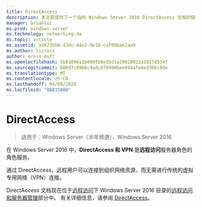```yaml
---
title: DirectAccess
description: 本主题提供了一个指向 Windows Server 2016 DirectAccess 文档的链接。
manager: brianlic
ms.prod: windows-server
ms.technology: networking-da
ms.topic: article
ms.assetid: a3673bb8-43dc-44e2-9e10-caf09bae2aa9
ms.author: lizross
author: eross-msft
ms.openlocfilehash: 5b03096a1b099f59e95d1a20028922a1817d534f
ms.sourcegitcommit: b00d7c8968c4adc8f699dbee694afe6ed36bc9de
ms.translationtype: MT
ms.contentlocale: zh-CN
ms.lasthandoff: 04/08/2020
ms.locfileid: "80815800"
---
```

# <a name="directaccess"></a>DirectAccess

>适用于：Windows Server（半年频道）、Windows Server 2016

在 Windows Server 2016 中，**DirectAccess 和 VPN** 是**远程访问**服务器角色的角色服务。

通过 DirectAccess，远程用户可以连接到组织网络资源，而无需进行传统的虚拟专用网络（VPN）连接。 

DirectAccess 文档现在位于[远程访问](https://docs.microsoft.com/windows-server/remote/)下 Windows Server 2016 目录的[远程访问和服务器管理](https://docs.microsoft.com/windows-server/remote/remote-access/remote-access)部分中。 有关详细信息，请参阅 [DirectAccess](directaccess/DirectAccess.md)。